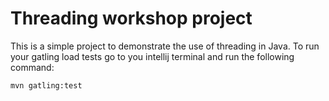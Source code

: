 # Threading workshop project
This is a simple project to demonstrate the use of threading in Java.
To run your gatling load tests go to you intellij terminal and run the following command:
```bash 
mvn gatling:test
```